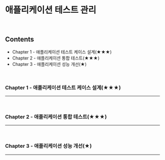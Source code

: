 # 애플리케이션 테스트 관리
<br>

## Contents
- Chapter 1 - 애플리케이션 테스트 케이스 설계(★★★)
- Chapter 2 - 애플리케이션 통합 테스트(★★★)
- Chapter 3 - 애플리케이션 성능 개선(★)
<br>


### Chapter 1 - 애플리케이션 테스트 케이스 설계(★★★)
---
<br>


### Chapter 2 - 애플리케이션 통합 테스트(★★★)
---
<br>


### Chapter 3 - 애플리케이션 성능 개선(★)
---
<br>
